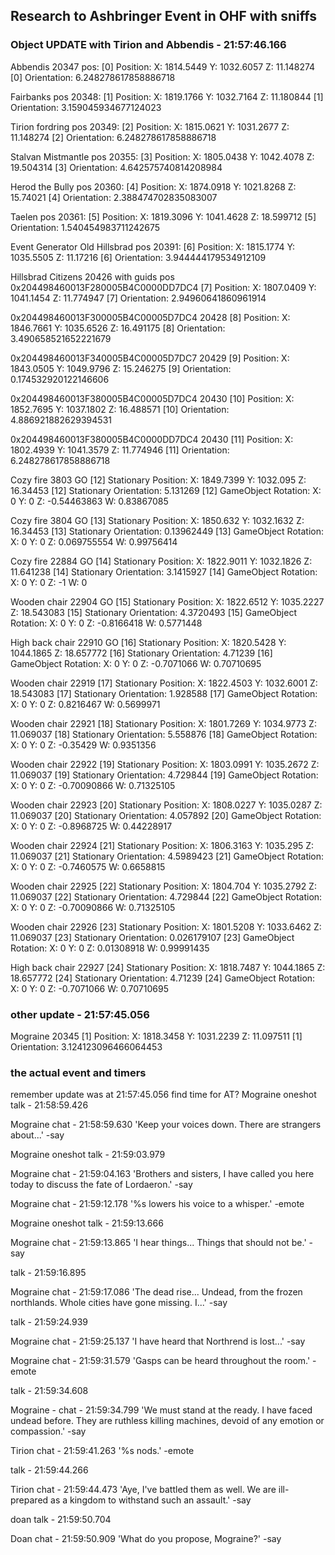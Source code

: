 ## Research to Ashbringer Event in OHF with sniffs

### Object UPDATE with Tirion and Abbendis - 21:57:46.166

Abbendis 20347 pos:
[0] Position: X: 1814.5449 Y: 1032.6057 Z: 11.148274
[0] Orientation: 6.248278617858886718

Fairbanks pos 20348:
[1] Position: X: 1819.1766 Y: 1032.7164 Z: 11.180844
[1] Orientation: 3.159045934677124023

Tirion fordring pos 20349:
[2] Position: X: 1815.0621 Y: 1031.2677 Z: 11.148274
[2] Orientation: 6.248278617858886718

Stalvan Mistmantle pos 20355:
[3] Position: X: 1805.0438 Y: 1042.4078 Z: 19.504314
[3] Orientation: 4.642575740814208984

Herod the Bully pos 20360:
[4] Position: X: 1874.0918 Y: 1021.8268 Z: 15.74021
[4] Orientation: 2.388474702835083007

Taelen pos 20361:
[5] Position: X: 1819.3096 Y: 1041.4628 Z: 18.599712
[5] Orientation: 1.540454983711242675

Event Generator Old Hillsbrad pos 20391:
[6] Position: X: 1815.1774 Y: 1035.5505 Z: 11.17216
[6] Orientation: 3.944444179534912109

Hillsbrad Citizens 20426 with guids pos
0x204498460013F280005B4C0000DD7DC4
[7] Position: X: 1807.0409 Y: 1041.1454 Z: 11.774947
[7] Orientation: 2.94960641860961914

0x204498460013F300005B4C00005D7DC4 20428
[8] Position: X: 1846.7661 Y: 1035.6526 Z: 16.491175
[8] Orientation: 3.490658521652221679

0x204498460013F340005B4C00005D7DC7 20429
[9] Position: X: 1843.0505 Y: 1049.9796 Z: 15.246275
[9] Orientation: 0.174532920122146606

0x204498460013F380005B4C00005D7DC4 20430
[10] Position: X: 1852.7695 Y: 1037.1802 Z: 16.488571
[10] Orientation: 4.886921882629394531

0x204498460013F380005B4C0000DD7DC4 20430
[11] Position: X: 1802.4939 Y: 1041.3579 Z: 11.774946
[11] Orientation: 6.248278617858886718

Cozy fire 3803 GO
[12] Stationary Position: X: 1849.7399 Y: 1032.095 Z: 16.34453
[12] Stationary Orientation: 5.131269
[12] GameObject Rotation: X: 0 Y: 0 Z: -0.54463863 W: 0.83867085

Cozy fire 3804 GO
[13] Stationary Position: X: 1850.632 Y: 1032.1632 Z: 16.34453
[13] Stationary Orientation: 0.13962449
[13] GameObject Rotation: X: 0 Y: 0 Z: 0.069755554 W: 0.99756414

Cozy fire 22884 GO
[14] Stationary Position: X: 1822.9011 Y: 1032.1826 Z: 11.641238
[14] Stationary Orientation: 3.1415927
[14] GameObject Rotation: X: 0 Y: 0 Z: -1 W: 0

Wooden chair 22904 GO
[15] Stationary Position: X: 1822.6512 Y: 1035.2227 Z: 18.543083
[15] Stationary Orientation: 4.3720493
[15] GameObject Rotation: X: 0 Y: 0 Z: -0.8166418 W: 0.5771448

High back chair 22910 GO
[16] Stationary Position: X: 1820.5428 Y: 1044.1865 Z: 18.657772
[16] Stationary Orientation: 4.71239
[16] GameObject Rotation: X: 0 Y: 0 Z: -0.7071066 W: 0.70710695

Wooden chair 22919
[17] Stationary Position: X: 1822.4503 Y: 1032.6001 Z: 18.543083
[17] Stationary Orientation: 1.928588
[17] GameObject Rotation: X: 0 Y: 0 Z: 0.8216467 W: 0.5699971

Wooden chair 22921
[18] Stationary Position: X: 1801.7269 Y: 1034.9773 Z: 11.069037
[18] Stationary Orientation: 5.558876
[18] GameObject Rotation: X: 0 Y: 0 Z: -0.35429 W: 0.9351356

Wooden chair 22922
[19] Stationary Position: X: 1803.0991 Y: 1035.2672 Z: 11.069037
[19] Stationary Orientation: 4.729844
[19] GameObject Rotation: X: 0 Y: 0 Z: -0.70090866 W: 0.71325105

Wooden chair 22923
[20] Stationary Position: X: 1808.0227 Y: 1035.0287 Z: 11.069037
[20] Stationary Orientation: 4.057892
[20] GameObject Rotation: X: 0 Y: 0 Z: -0.8968725 W: 0.44228917

Wooden chair 22924
[21] Stationary Position: X: 1806.3163 Y: 1035.295 Z: 11.069037
[21] Stationary Orientation: 4.5989423
[21] GameObject Rotation: X: 0 Y: 0 Z: -0.7460575 W: 0.6658815

Wooden chair 22925
[22] Stationary Position: X: 1804.704 Y: 1035.2792 Z: 11.069037
[22] Stationary Orientation: 4.729844
[22] GameObject Rotation: X: 0 Y: 0 Z: -0.70090866 W: 0.71325105

Wooden chair 22926
[23] Stationary Position: X: 1801.5208 Y: 1033.6462 Z: 11.069037
[23] Stationary Orientation: 0.026179107
[23] GameObject Rotation: X: 0 Y: 0 Z: 0.01308918 W: 0.99991435

High back chair 22927
[24] Stationary Position: X: 1818.7487 Y: 1044.1865 Z: 18.657772
[24] Stationary Orientation: 4.71239
[24] GameObject Rotation: X: 0 Y: 0 Z: -0.7071066 W: 0.70710695

### other update - 21:57:45.056
Mograine 20345
[1] Position: X: 1818.3458 Y: 1031.2239 Z: 11.097511
[1] Orientation: 3.124123096466064453

### the actual event and timers
remember update was at 21:57:45.056
find time for AT?
Mograine oneshot talk - 21:58:59.426

Mograine chat - 21:58:59.630
'Keep your voices down. There are strangers about...' -say

Mograine oneshot talk - 21:59:03.979

Mograine chat - 21:59:04.163
'Brothers and sisters, I have called you here today to discuss the fate of Lordaeron.' -say

Mograine chat - 21:59:12.178
'%s lowers his voice to a whisper.' -emote

Mograine oneshot talk - 21:59:13.666

Mograine chat - 21:59:13.865
'I hear things... Things that should not be.' -say

talk - 21:59:16.895

Mograine chat - 21:59:17.086
'The dead rise... Undead, from the frozen northlands. Whole cities have gone missing. I...' -say

talk - 21:59:24.939

Mograine chat - 21:59:25.137
'I have heard that Northrend is lost...' -say

Mograine chat - 21:59:31.579
'Gasps can be heard throughout the room.' -emote

talk - 21:59:34.608

Mograine - chat - 21:59:34.799
'We must stand at the ready. I have faced undead before. They are ruthless killing machines, devoid of any emotion or compassion.' -say

Tirion chat - 21:59:41.263
'%s nods.' -emote

talk - 21:59:44.266

Tirion chat - 21:59:44.473
'Aye, I've battled them as well. We are ill-prepared as a kingdom to withstand such an assault.' -say

doan talk - 21:59:50.704

Doan chat - 21:59:50.909
'What do you propose, Mograine?' -say












